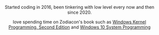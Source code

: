 <div align="center">

  Started coding in 2016, been tinkering with low level every now and then since 2020.
  
  love spending time on Zodiacon's book such as [Windows Kernel Programming, Second Edition](https://leanpub.com/windowskernelprogrammingsecondedition) and [Windows 10 System Programming](https://leanpub.com/b/windows10systemprogrammingP1and2)
  
</div>
